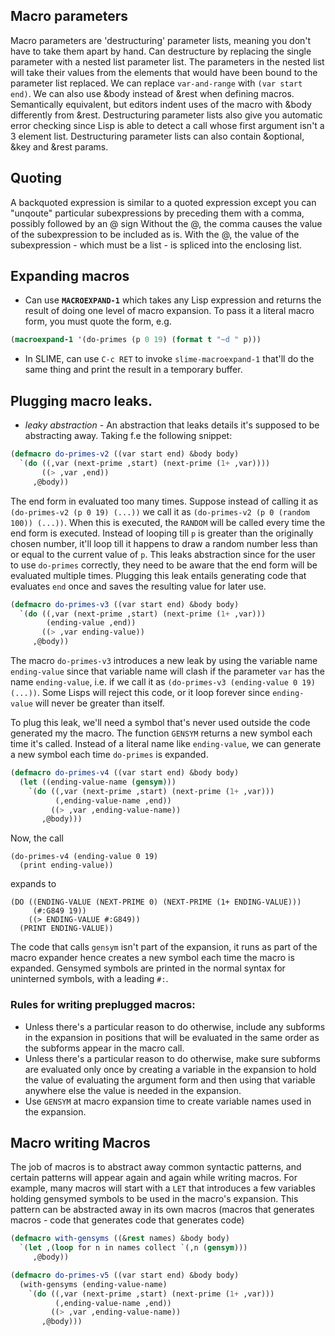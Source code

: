 ## Macro parameters
 Macro parameters are 'destructuring' parameter lists, meaning you don't have
 to take them apart by hand.
 Can destructure by replacing the single parameter with a nested list parameter
 list. The parameters in the nested list will take their values from the elements
 that would have been bound to the parameter list replaced.
 We can replace `var-and-range` with `(var start end)`.
 We can also use &body instead of &rest when defining macros. Semantically equivalent,
 but editors indent uses of the macro with &body differently from &rest.
 Destructuring parameter lists also give you automatic error checking since Lisp is
 able to detect a call whose first argument isn't a 3 element list.
 Destructuring parameter lists can also contain &optional, &key and &rest params.

## Quoting
A backquoted expression is similar to a quoted expression except you can "unqoute"
 particular subexpressions by preceding them with a comma, possibly followed by an @ sign
 Without the @, the comma causes the value of the subexpression to be included as is.
 With the @, the value of the subexpression - which must be a list - is spliced into the
 enclosing list.

## Expanding macros

- Can use **`MACROEXPAND-1`** which takes any Lisp expression and returns the result of doing one level of macro expansion. To pass it a literal macro form, you must quote the form, e.g.
```lisp
(macroexpand-1 '(do-primes (p 0 19) (format t "~d " p)))
```
- In SLIME, can use `C-c RET` to invoke `slime-macroexpand-1` that'll do the same thing and print the result in a temporary buffer.

## Plugging macro leaks.
- _leaky abstraction_ - An abstraction that leaks details it's supposed to be abstracting away. Taking f.e the following snippet:
```lisp
(defmacro do-primes-v2 ((var start end) &body body)
  `(do ((,var (next-prime ,start) (next-prime (1+ ,var))))
       ((> ,var ,end))
     ,@body))
```
The end form in evaluated too many times. Suppose instead of calling it as `(do-primes-v2 (p 0 19) (...))` we call it as `(do-primes-v2 (p 0 (random 100)) (...))`. When this is executed, the `RANDOM` will be called every time the end form is executed. Instead of looping till `p` is greater than the originally chosen number, it'll loop till it happens to draw a random number less than or equal to the current value of `p`.
This leaks abstraction since for the user to use `do-primes` correctly, they need to be aware that the end form will be evaluated multiple times. Plugging this leak entails generating code that evaluates `end` once and saves the resulting value for later use.
```lisp
(defmacro do-primes-v3 ((var start end) &body body)
  `(do ((,var (next-prime ,start) (next-prime (1+ ,var)))
        (ending-value ,end))
       ((> ,var ending-value))
     ,@body))
```


The macro `do-primes-v3` introduces a new leak by using the variable name `ending-value` since that variable name will clash if the parameter `var` has the name `ending-value`, i.e. if we call it as `(do-primes-v3 (ending-value 0 19) (...))`. Some Lisps will reject this code, or it loop forever since `ending-value` will never be greater than itself.

To plug this leak, we'll need a symbol that's never used outside the code generated my the macro. The function `GENSYM` returns a new symbol each time it's called. Instead of a literal name like `ending-value`, we can generate a new symbol each time `do-primes` is expanded.
```lisp
(defmacro do-primes-v4 ((var start end) &body body)
  (let ((ending-value-name (gensym)))
    `(do ((,var (next-prime ,start) (next-prime (1+ ,var)))
          (,ending-value-name ,end))
         ((> ,var ,ending-value-name))
       ,@body)))
```

Now, the call
```Lisp
(do-primes-v4 (ending-value 0 19)
  (print ending-value))
```
expands to
```Lisp
(DO ((ENDING-VALUE (NEXT-PRIME 0) (NEXT-PRIME (1+ ENDING-VALUE)))
     (#:G849 19))
    ((> ENDING-VALUE #:G849))
  (PRINT ENDING-VALUE))
```

The code that calls `gensym` isn't part of the expansion, it runs as part of the macro expander hence creates a new symbol each time the macro is expanded. Gensymed symbols are printed in the normal syntax for uninterned symbols, with a leading `#:`.

### Rules for writing preplugged macros:
- Unless there's a particular reason to do otherwise, include any subforms in the expansion in  positions that will be evaluated in the same order as the subforms appear in the macro call.
- Unless there's a particular reason to do otherwise, make sure subforms are evaluated only once by creating a variable in the expansion to hold the value of evaluating the argument form and then using that variable anywhere else the value is needed in the expansion.
- Use `GENSYM` at macro expansion time to create variable names used in the expansion.

## Macro writing Macros
The job of macros is to abstract away common syntactic patterns, and certain patterns will appear again and again while writing macros. For example, many macros will start with a `LET` that introduces a few variables holding gensymed symbols to be used in the macro's expansion. This pattern can be abstracted away in its own macros (macros that generates macros - code that generates code that generates code)

```lisp
(defmacro with-gensyms ((&rest names) &body body)
  `(let ,(loop for n in names collect `(,n (gensym)))
     ,@body))

(defmacro do-primes-v5 ((var start end) &body body)
  (with-gensyms (ending-value-name)
    `(do ((,var (next-prime ,start) (next-prime (1+ ,var)))
          (,ending-value-name ,end))
         ((> ,var ,ending-value-name))
       ,@body)))
```
